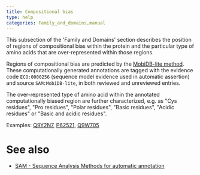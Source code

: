 ```yaml
---
title: Compositional bias
type: help
categories: Family_and_domains,manual
---
```


This subsection of the 'Family and Domains' section describes the position of regions of compositional bias within the protein and the particular type of amino acids that are over-represented within those regions.

Regions of compositional bias are predicted by the [MobiDB-lite method](https://doi.org/10.1093/bioinformatics/btx015). These computationally generated annotations are tagged with the evidence code `ECO:0000256` (sequence model evidence used in automatic assertion) and source `SAM:MobiDB-lite`, in both reviewed and unreviewed entries.

The over-represented type of amino acid within the annotated computationally biased region are further characterized, e.g. as "Cys residues", "Pro residues", "Polar residues", "Basic residues", "Acidic residues" or "Basic and acidic residues".

Examples: [Q9Y2N7](https://www.uniprot.org/uniprotkb/Q9Y2N7#family%5Fand%5Fdomains), [P62521](https://www.uniprot.org/uniprotkb/P62521#family%5Fand%5Fdomains), [Q9W705](https://www.uniprot.org/uniprotkb/Q9W705#family%5Fand%5Fdomains)

# See also

-   [SAM - Sequence Analysis Methods for automatic annotation](https://www.uniprot.org/help/sam)
